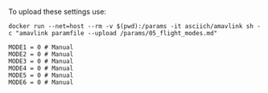 
To upload these settings use:

```
docker run --net=host --rm -v $(pwd):/params -it asciich/amavlink sh -c "amavlink paramfile --upload /params/05_flight_modes.md"
```

```
MODE1 = 0 # Manual
MODE2 = 0 # Manual
MODE3 = 0 # Manual
MODE4 = 0 # Manual
MODE5 = 0 # Manual
MODE6 = 0 # Manual
```
